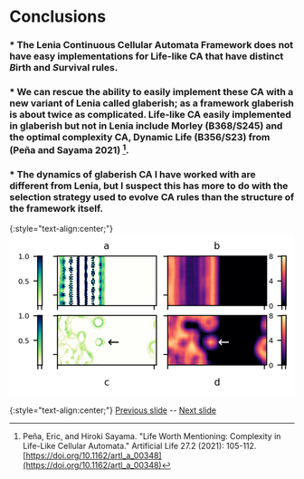 
# Conclusions 

### * The Lenia Continuous Cellular Automata Framework does not have easy implementations for Life-like CA that have distinct *B*irth and *S*urvival rules. 

### * We can rescue the ability to easily implement these CA with a new variant of Lenia called glaberish; as a framework glaberish is about twice as complicated. Life-like CA easily implemented in glaberish but not in Lenia include Morley (B368/S245) and the optimal complexity CA, Dynamic Life (B356/S23) from (Peña and Sayama 2021) [^Pe2021].

### * The dynamics of glaberish CA I have worked with are different from Lenia, but I suspect this has more to do with the selection strategy used to evolve CA rules than the structure of the framework itself.

{:style="text-align:center;"}
![teaser figure showing Orbium and s613 CA](https://raw.githubusercontent.com/riveSunder/yuca/master/assets/glaberish/teaser_figure.png)


[^Pe2021]: Peña, Eric, and Hiroki Sayama. "Life Worth Mentioning: Complexity in Life-Like Cellular Automata." Artificial Life 27.2 (2021): 105-112. [https://doi.org/10.1162/artl_a_00348](https://doi.org/10.1162/artl_a_00348)

{:style="text-align:center;"}
[Previous slide](https://rivesunder.github.io/yuca/g_slide_000) -- [Next slide](https://rivesunder.github.io/yuca/g_slide_002)

